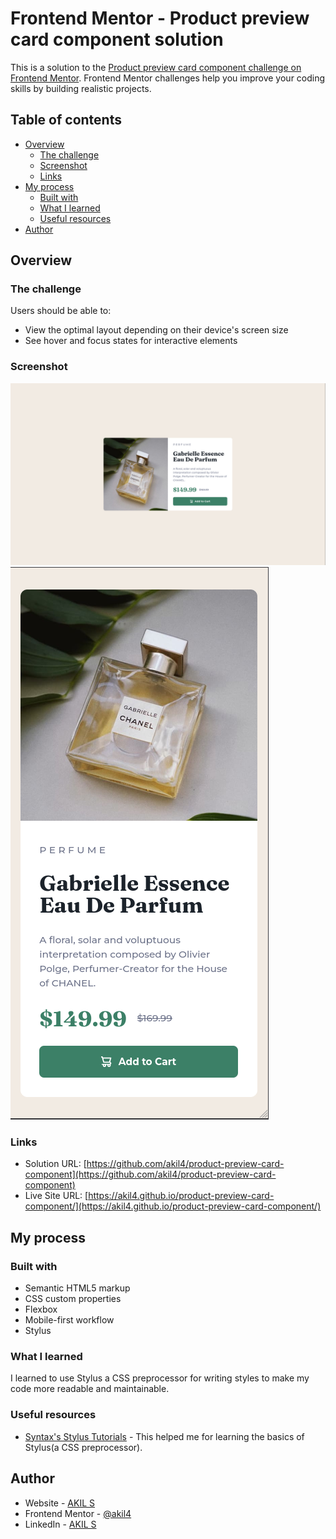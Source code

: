 # Frontend Mentor - Product preview card component solution

This is a solution to the [Product preview card component challenge on Frontend Mentor](https://www.frontendmentor.io/challenges/product-preview-card-component-GO7UmttRfa). Frontend Mentor challenges help you improve your coding skills by building realistic projects. 

## Table of contents

- [Overview](#overview)
  - [The challenge](#the-challenge)
  - [Screenshot](#screenshot)
  - [Links](#links)
- [My process](#my-process)
  - [Built with](#built-with)
  - [What I learned](#what-i-learned)
  - [Useful resources](#useful-resources)
- [Author](#author)

## Overview

### The challenge

Users should be able to:

- View the optimal layout depending on their device's screen size
- See hover and focus states for interactive elements

### Screenshot

![Desktop](./images/desktop-test.png)
![Mobile](./images/mobile-test.png)

### Links

- Solution URL: [https://github.com/akil4/product-preview-card-component](https://github.com/akil4/product-preview-card-component)
- Live Site URL: [https://akil4.github.io/product-preview-card-component/](https://akil4.github.io/product-preview-card-component/)

## My process

### Built with

- Semantic HTML5 markup
- CSS custom properties
- Flexbox
- Mobile-first workflow
- Stylus

### What I learned

I learned to use Stylus a CSS preprocessor for writing styles to make my code more readable and maintainable.

### Useful resources

- [Syntax's Stylus Tutorials](https://www.youtube.com/playlist?list=PLLnpHn493BHFWQGA1PcyQZWAfR96a4CkH) - This helped me for learning the basics of Stylus(a CSS preprocessor).

## Author

- Website - [AKIL S](https://akil4.vercel.app)
- Frontend Mentor - [@akil4](https://www.frontendmentor.io/profile/akil4)
- LinkedIn - [AKIL S](https://www.linkedin.com/in/akil4/)